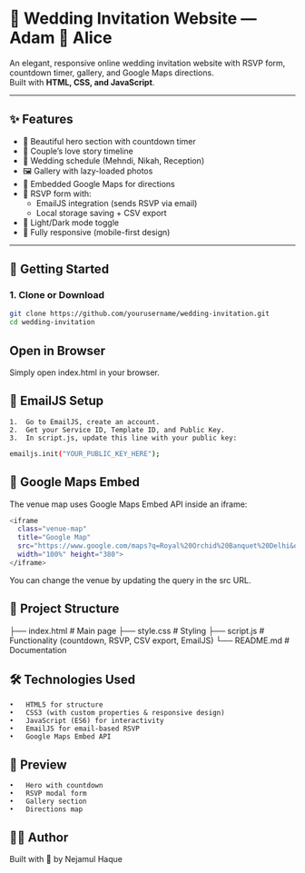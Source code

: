 # 💌 Wedding Invitation Website — Adam 💝 Alice

An elegant, responsive online wedding invitation website with RSVP form, countdown timer, gallery, and Google Maps directions.  
Built with **HTML, CSS, and JavaScript**.

---

## ✨ Features
- 🎉 Beautiful hero section with countdown timer
- 👫 Couple’s love story timeline
- 📅 Wedding schedule (Mehndi, Nikah, Reception)
- 🖼️ Gallery with lazy-loaded photos
- 📍 Embedded Google Maps for directions
- 💌 RSVP form with:
  - EmailJS integration (sends RSVP via email)
  - Local storage saving + CSV export
- 🌙 Light/Dark mode toggle
- 📱 Fully responsive (mobile-first design)

---

## 🚀 Getting Started

### 1. Clone or Download
```bash
git clone https://github.com/yourusername/wedding-invitation.git
cd wedding-invitation
```
## Open in Browser
Simply open index.html in your browser.

## 📧 EmailJS Setup
	1.	Go to EmailJS, create an account.
	2.	Get your Service ID, Template ID, and Public Key.
	3.	In script.js, update this line with your public key:
```bash
emailjs.init("YOUR_PUBLIC_KEY_HERE");
```
## 📍 Google Maps Embed
The venue map uses Google Maps Embed API inside an iframe:
```bash
<iframe 
  class="venue-map"
  title="Google Map"
  src="https://www.google.com/maps?q=Royal%20Orchid%20Banquet%20Delhi&output=embed"
  width="100%" height="380">
</iframe>
```
You can change the venue by updating the query in the src URL.

## 📂 Project Structure
├── index.html      # Main page
├── style.css       # Styling
├── script.js      # Functionality (countdown, RSVP, CSV export, EmailJS)
 └── README.md     # Documentation

## 🛠️ Technologies Used
	•	HTML5 for structure
	•	CSS3 (with custom properties & responsive design)
	•	JavaScript (ES6) for interactivity
	•	EmailJS for email-based RSVP
	•	Google Maps Embed API

 ## 📸 Preview
 	•	Hero with countdown
	•	RSVP modal form
	•	Gallery section
	•	Directions map

 ## 👨‍💻 Author
 Built with 💛 by Nejamul Haque
